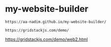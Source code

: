 # my-website-builder

`https://aa-nadim.github.io/my-website-builder/`

`https://gridstackjs.com/demo/`

https://gridstackjs.com/demo/web2.html

